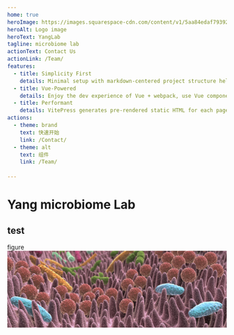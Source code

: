 ```yaml
---
home: true
heroImage: https://images.squarespace-cdn.com/content/v1/5aa84edaf793922ad7a32f48/1530472563594-BD4SODXTT6GJZHKEEUNJ/AdobeStock_92533760_gut+microbiome.jpeg
heroAlt: Logo image
heroText: YangLab
tagline: microbiome lab
actionText: Contact Us
actionLink: /Team/
features:
  - title: Simplicity First
    details: Minimal setup with markdown-centered project structure helps you focus on writing.
  - title: Vue-Powered
    details: Enjoy the dev experience of Vue + webpack, use Vue components in markdown, and develop custom themes with Vue.
  - title: Performant
    details: VitePress generates pre-rendered static HTML for each page, and runs as an SPA once a page is loaded.
actions:
  - theme: brand
    text: 快速开始
    link: /Contact/
  - theme: alt
    text: 组件
    link: /Team/

---
```


#  Yang microbiome Lab


## test
figure ![jpeg](/background.jpeg)
